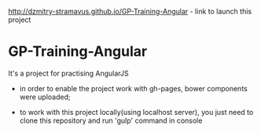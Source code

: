 http://dzmitry-stramavus.github.io/GP-Training-Angular   - link to launch this project
# GP-Training-Angular
It's a project for practising AngularJS

* in order to enable the project work with gh-pages, bower components were uploaded;

* to work with this project locally(using localhost server), you just need to clone this repository and run 'gulp' command in console
